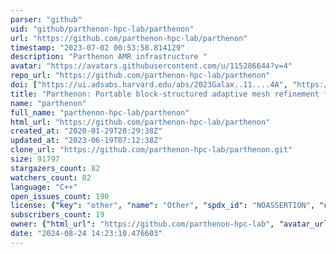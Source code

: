 ```yaml
---
parser: "github"
uid: "github/parthenon-hpc-lab/parthenon"
url: "https://github.com/parthenon-hpc-lab/parthenon"
timestamp: "2023-07-02 00:53:58.814129"
description: "Parthenon AMR infrastructure "
avatar: "https://avatars.githubusercontent.com/u/115286644?v=4"
repo_url: "https://github.com/parthenon-hpc-lab/parthenon"
doi: ["https://ui.adsabs.harvard.edu/abs/2023Galax..11....4A", "https://ui.adsabs.harvard.edu/abs/2022arXiv220212309G", "https://ui.adsabs.harvard.edu/abs/2023ascl.soft06026G/abstract"]
title: "Parthenon: Portable block-structured adaptive mesh refinement framework"
name: "parthenon"
full_name: "parthenon-hpc-lab/parthenon"
html_url: "https://github.com/parthenon-hpc-lab/parthenon"
created_at: "2020-01-29T20:29:38Z"
updated_at: "2023-06-19T07:12:38Z"
clone_url: "https://github.com/parthenon-hpc-lab/parthenon.git"
size: 91797
stargazers_count: 82
watchers_count: 82
language: "C++"
open_issues_count: 190
license: {"key": "other", "name": "Other", "spdx_id": "NOASSERTION", "url": null, "node_id": "MDc6TGljZW5zZTA="}
subscribers_count: 19
owner: {"html_url": "https://github.com/parthenon-hpc-lab", "avatar_url": "https://avatars.githubusercontent.com/u/115286644?v=4", "login": "parthenon-hpc-lab", "type": "Organization"}
date: "2024-08-24 14:23:10.476603"
---
```

